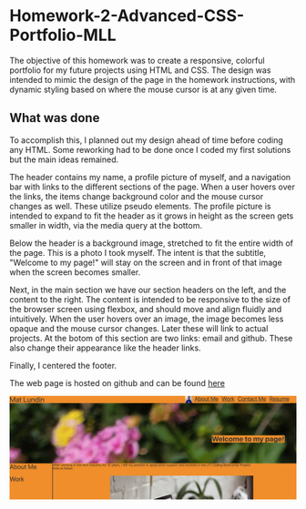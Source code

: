 # Homework-2-Advanced-CSS-Portfolio-MLL
The objective of this homework was to create a responsive, colorful portfolio for my future projects using HTML and CSS. The design was intended to mimic the design of the page in the homework instructions, with dynamic styling based on where the mouse cursor is at any given time.

## What was done
To accomplish this, I planned out my design ahead of time before coding any HTML. Some reworking had to be done once I coded my first solutions but the main ideas remained.

The header contains my name, a profile picture of myself, and a navigation bar with links to the different sections of the page. When a user hovers over the links, the items change background color and the mouse cursor changes as well. These utilize pseudo elements. The profile picture is intended to expand to fit the header as it grows in height as the screen gets smaller in width, via the media query at the bottom.

Below the header is a background image, stretched to fit the entire width of the page. This is a photo I took myself. The intent is that the subtitle, "Welcome to my page!" will stay on the screen and in front of that image when the screen becomes smaller.

Next, in the main section we have our section headers on the left, and the content to the right. The content is intended to be responsive to the size of the browser screen using flexbox, and should move and align fluidly and intuitively. When the user hovers over an image, the image becomes less opaque and the mouse cursor changes. Later these will link to actual projects.
At the botom of this section are two links: email and github. These also change their appearance like the header links.

Finally, I centered the footer.

The web page is hosted on github and can be found [here](https://mat-lundin.github.io/Homework-2-Advanced-CSS-Portfolio-MLL/)

![webpage screenshot](/assets/images/portfolioscreenshot.png)